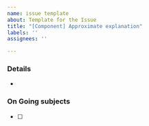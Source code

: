 ```yaml
---
name: issue template
about: Template for the Issue
title: "[Component] Approximate explanation"
labels: ''
assignees: ''

---
```


### Details

- 


### On Going subjects

- [ ]
